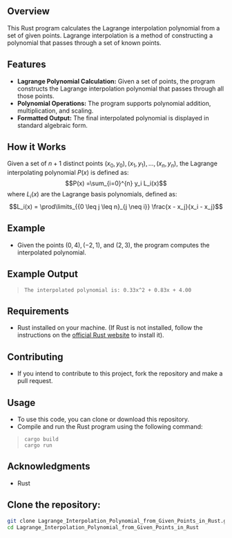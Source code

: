 ## Overview
This Rust program calculates the Lagrange interpolation polynomial from a set of given points. Lagrange interpolation is a method of constructing a polynomial that passes through a set of known points.
## Features
- **Lagrange Polynomial Calculation:** Given a set of points, the program constructs the Lagrange interpolation polynomial that passes through all those points.
- **Polynomial Operations:** The program supports polynomial addition, multiplication, and scaling.
- **Formatted Output:** The final interpolated polynomial is displayed in standard algebraic form.
## How it Works
Given a set of $n + 1$ distinct points $(x_0, y_0), (x_1, y_1), \ldots, (x_n, y_n)$, the Lagrange interpolating polynomial $P(x)$ is defined as:
	$$P(x) =\sum_{i=0}^{n} y_i L_i(x)$$
	where $L_i(x)$ are the Lagrange basis polynomials, defined as:
	$$L_i(x) = \prod\limits_{{0 \leq j \leq n}_{j \neq i}} \frac{x - x_j}{x_i - x_j}$$
## Example
- Given the points $(0,4), (−2,1)$, and $(2,3)$, the program computes the interpolated polynomial.
## Example Output
>```
>The interpolated polynomial is: 0.33x^2 + 0.83x + 4.00

## Requirements
- Rust installed on your machine. (If Rust is not installed, follow the instructions on the [official Rust website](https://www.rust-lang.org/tools/install) to install it).

## Contributing
  - If you intend to contribute to this project, fork the repository and make a pull request.

## Usage
- To use this code, you can clone or download this repository.
- Compile and run the Rust program using the following command:
>```
>cargo build
>cargo run
## Acknowledgments
- Rust

## Clone the repository:

   ```bash
   git clone Lagrange_Interpolation_Polynomial_from_Given_Points_in_Rust.git
   cd Lagrange_Interpolation_Polynomial_from_Given_Points_in_Rust
